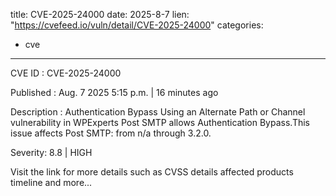  
title: CVE-2025-24000
date: 2025-8-7
lien: "https://cvefeed.io/vuln/detail/CVE-2025-24000"
categories:
  - cve
---

CVE ID : CVE-2025-24000

Published :  Aug. 7
2025
5:15 p.m. | 16 minutes ago

Description : Authentication Bypass Using an Alternate Path or Channel vulnerability in WPExperts Post SMTP allows Authentication Bypass.This issue affects Post SMTP: from n/a through 3.2.0.

Severity: 8.8 | HIGH

Visit the link for more details
such as CVSS details
affected products
timeline
and more...
